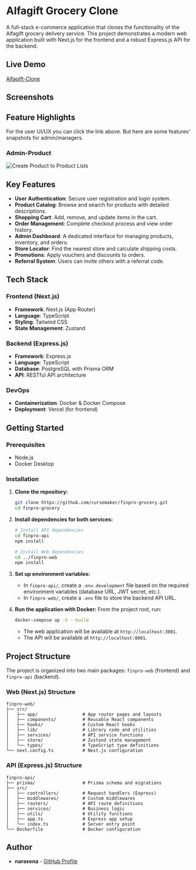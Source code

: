 # Alfagift Grocery Clone

A full-stack e-commerce application that clones the functionality of the Alfagift grocery delivery service. This project demonstrates a modern web application built with Next.js for the frontend and a robust Express.js API for the backend.

<!-- You can add a screenshot or GIF of the project here -->
<!-- ![Project Screenshot](link-to-your-screenshot.png) -->

## Live Demo

[Alfagift-Clone](https://alfagift-grocery-clone.vercel.app/)

## Screenshots


## Feature Highlights

For the user UI/UX you can click the link above. But here are some features' snapshots for admin/managers.

### Admin-Product

![Create Product to Product Lists](https://res.cloudinary.com/dhqgojfo2/image/upload/v1756809214/create_product_demo_zqdzlj.gif)


## Key Features

- **User Authentication**: Secure user registration and login system.
- **Product Catalog**: Browse and search for products with detailed descriptions.
- **Shopping Cart**: Add, remove, and update items in the cart.
- **Order Management**: Complete checkout process and view order history.
- **Admin Dashboard**: A dedicated interface for managing products, inventory, and orders.
- **Store Locator**: Find the nearest store and calculate shipping costs.
- **Promotions**: Apply vouchers and discounts to orders.
- **Referral System**: Users can invite others with a referral code.

## Tech Stack

### Frontend (Next.js)

- **Framework**: Next.js (App Router)
- **Language**: TypeScript
- **Styling**: Tailwind CSS
- **State Management**: Zustand

### Backend (Express.js)

- **Framework**: Express.js
- **Language**: TypeScript
- **Database**: PostgreSQL with Prisma ORM
- **API**: RESTful API architecture

### DevOps

- **Containerization**: Docker & Docker Compose
- **Deployment**: Vercel (for frontend)

## Getting Started

### Prerequisites

- Node.js
- Docker Desktop

### Installation

1.  **Clone the repository:**
    ```bash
    git clone https://github.com/cursemaker/finpro-grocery.git
    cd finpro-grocery
    ```

2.  **Install dependencies for both services:**
    ```bash
    # Install API dependencies
    cd finpro-api
    npm install

    # Install Web dependencies
    cd ../finpro-web
    npm install
    ```

3.  **Set up environment variables:**
    - In `finpro-api/`, create a `.env.development` file based on the required environment variables (database URL, JWT secret, etc.).
    - In `finpro-web/`, create a `.env` file to store the backend API URL.

4.  **Run the application with Docker:**
    From the project root, run:
    ```bash
    docker-compose up -d --build
    ```
    - The web application will be available at `http://localhost:3001`.
    - The API will be available at `http://localhost:8001`.

## Project Structure

The project is organized into two main packages: `finpro-web` (frontend) and `finpro-api` (backend).

### Web (Next.js) Structure

```
finpro-web/
├── src/
│   ├── app/                 # App router pages and layouts
│   ├── components/          # Reusable React components
│   ├── hooks/               # Custom React hooks
│   ├── lib/                 # Library code and utilities
│   ├── services/            # API service functions
│   ├── store/               # Zustand state management
│   └── types/               # TypeScript type definitions
└── next.config.ts           # Next.js configuration
```

### API (Express.js) Structure

```
finpro-api/
├── prisma/                  # Prisma schema and migrations
├── src/
│   ├── controllers/         # Request handlers (Express)
│   ├── middlewares/         # Custom middlewares
│   ├── routers/             # API route definitions
│   ├── services/            # Business logic
│   ├── utils/               # Utility functions
│   ├── app.ts               # Express app setup
│   └── index.ts             # Server entry point
└── Dockerfile               # Docker configuration
```

## Author

- **narasena** - [GitHub Profile](https://github.com/narasena)